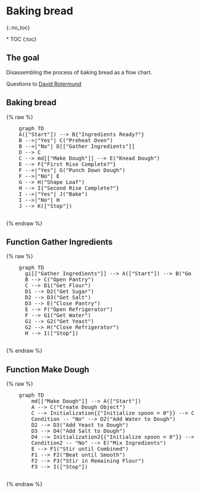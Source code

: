 # Baking bread
{:.no_toc}

<nav markdown="1" class="toc-class">
* TOC
{:toc}
</nav>

## The goal

Disassembling the process of baking bread as a flow chart. 

Questions to [David Rotermund](mailto:davrot@uni-bremen.de)

## Baking bread

{% raw %} 

  <pre class="mermaid">
    graph TD
    A(["Start"]) --> B{"Ingredients Ready?"}
    B -->|"Yes"| C("Preheat Oven")
    B -->|"No"| D[["Gather Ingredients"]]
    D --> C
    C --> md[["Make Dough"]] --> E("Knead Dough")
    E --> F{"First Rise Complete?"}
    F -->|"Yes"| G("Punch Down Dough")
    F -->|"No"| E
    G --> H("Shape Loaf")
    H --> I{"Second Rise Complete?"}
    I -->|"Yes"| J("Bake")
    I -->|"No"| H
    J --> K(["Stop"])
  </pre>  
{% endraw %}

## Function Gather Ingredients

{% raw %} 
  <pre class="mermaid">
    graph TD
      gi[["Gather Ingredients"]] --> A(["Start"]) --> B("Go to Kitchen")
      B --> C("Open Pantry")
      C --> D1("Get Flour")
      D1 --> D2("Get Sugar")
      D2 --> D3("Get Salt")
      D3 --> E("Close Pantry")
      E --> F("Open Refrigerator")
      F --> G1("Get Water")
      G1 --> G2("Get Yeast")
      G2 --> H("Close Refrigerator")
      H --> I(["Stop"])
      </pre>  
{% endraw %}

## Function Make Dough

{% raw %} 
  <pre class="mermaid">
    graph TD
        md[["Make Dough"]] --> A(["Start"])
        A --> C("Create Dough Object")
        C --> Initialization{{"Initialize spoon = 0"}} --> Condition{"spoon < 10"} --> Action("Add a spoon of flour to dough") --> Increment("spoon = spoon + 1") --> Condition
        Condition -- "No" --> D2("Add Water to Dough")
        D2 --> D3("Add Yeast to Dough")
        D3 --> D4("Add Salt to Dough")
        D4 --> Initialization2{{"Initialize spoon = 0"}} --> Condition2{"spoon < 3"} --> Action2("Add a spoon of Sugar to dough") --> Increment2("spoon = spoon + 1") --> Condition2
        Condition2 -- "No" --> E("Mix Ingredients")
        E --> F1("Stir until Combined")
        F1 --> F2("Beat until Smooth")
        F2 --> F3("Stir in Remaining Flour")
        F3 --> I(["Stop"])
      </pre>  
{% endraw %}
